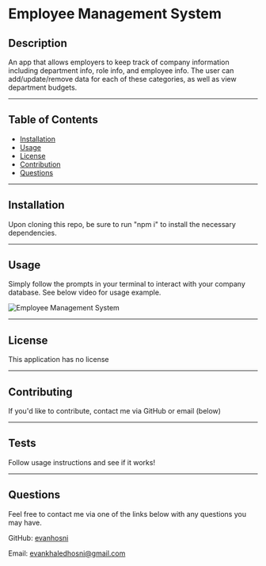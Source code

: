 # Employee Management System


## Description

An app that allows employers to keep track of company information including department info, role info, and employee info. The user can add/update/remove data for each of these categories, as well as view department budgets.

---

## Table of Contents
  * [Installation](#installation)
  * [Usage](#usage)
  * [License](#license)
  * [Contribution](#contribution)
  * [Questions](#questions)
    
---

## Installation

Upon cloning this repo, be sure to run "npm i" to install the necessary dependencies.

---

## Usage

Simply follow the prompts in your terminal to interact with your company database. See below video for usage example.

![Employee Management System](./assets/employee-management-system.gif)
    
---

## License
        
This application has no license
    
---

## Contributing

If you'd like to contribute, contact me via GitHub or email (below)
        
---

## Tests

Follow usage instructions and see if it works!

---

## Questions
        
Feel free to contact me via one of the links below with any questions you may have.

GitHub: [evanhosni](https://github.com/evanhosni)

Email: [evankhaledhosni@gmail.com](mailto:evankhaledhosni@gmail.com)
